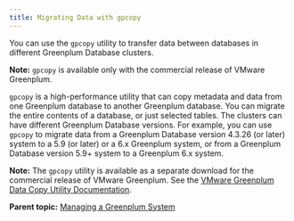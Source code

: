 ```yaml
---
title: Migrating Data with gpcopy 
---
```


You can use the `gpcopy` utility to transfer data between databases in different Greenplum Database clusters.

**Note:** `gpcopy` is available only with the commercial release of VMware Greenplum.

`gpcopy` is a high-performance utility that can copy metadata and data from one Greenplum database to another Greenplum database. You can migrate the entire contents of a database, or just selected tables. The clusters can have different Greenplum Database versions. For example, you can use `gpcopy` to migrate data from a Greenplum Database version 4.3.26 \(or later\) system to a 5.9 \(or later\) or a 6.x Greenplum system, or from a Greenplum Database version 5.9+ system to a Greenplum 6.x system.

**Note:** The `gpcopy` utility is available as a separate download for the commercial release of VMware Greenplum. See the [VMware Greenplum Data Copy Utility Documentation](https://docs.vmware.com/en/VMware-Tanzu-Greenplum-Data-Copy-Utility/index.html).

**Parent topic:** [Managing a Greenplum System](../managing/partII.html)

